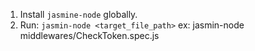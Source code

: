1. Install `jasmine-node` globally.
2. Run: `jasmin-node <target_file_path>`
    ex: jasmin-node middlewares/CheckToken.spec.js